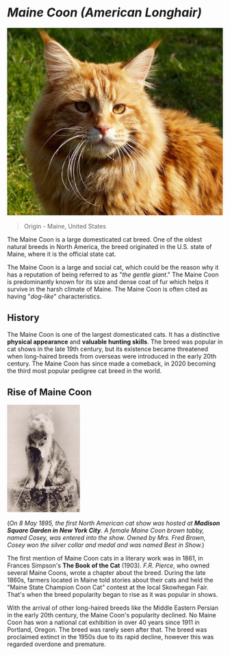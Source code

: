 # **_Maine Coon (American Longhair)_**
![cat](sm47ucg7.png)
>Origin - Maine, United States

The Maine Coon is a large domesticated cat breed. One of the oldest natural breeds in North America, the breed originated in the U.S. state of Maine, where it is the official state cat.

The Maine Coon is a large and social cat, which could be the reason why it has a reputation of being referred to as "_the gentle giant_." The Maine Coon is predominantly known for its size and dense coat of fur which helps it survive in the harsh climate of Maine. The Maine Coon is often cited as having "_dog-like_" characteristics.

## History ##

The Maine Coon is one of the largest domesticated cats. It has a distinctive **physical appearance** and **valuable hunting skills**. The breed was popular in cat shows in the late 19th century, but its existence became threatened when long-haired breeds from overseas were introduced in the early 20th century. The Maine Coon has since made a comeback, in 2020 becoming the third most popular pedigree cat breed in the world.

## Rise of Maine Coon ##

![Cosey](5y3d9258.png)

(_On 8 May 1895, the first North American cat show was hosted at **Madison Square Garden in New York City**. A female Maine Coon brown tabby, named Cosey, was entered into the show. Owned by Mrs. Fred Brown, Cosey won the silver collar and medal and was named Best in Show._)

The first mention of Maine Coon cats in a literary work was in 1861, in Frances Simpson's **The Book of the Cat** (1903). _F.R. Pierce_, who owned several Maine Coons, wrote a chapter about the breed. During the late 1860s, farmers located in Maine told stories about their cats and held the "Maine State Champion Coon Cat" contest at the local Skowhegan Fair. That's when the breed popularity began to rise as it was popular in shows.

With the arrival of other long-haired breeds like the Middle Eastern Persian in the early 20th century, the Maine Coon's popularity declined. No Maine Coon has won a national cat exhibition in over 40 years since 1911 in Portland, Oregon. The breed was rarely seen after that. The breed was proclaimed extinct in the 1950s due to its rapid decline, however this was regarded overdone and premature.